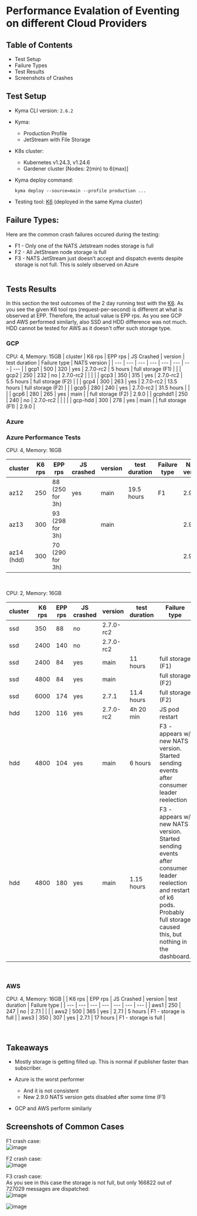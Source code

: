 # Performance Evalation of Eventing on different Cloud Providers

## Table of Contents
- Test Setup
- Failure Types
- Test Results
- Screenshots of Crashes

## Test Setup
* Kyma CLI version: `2.6.2`
* Kyma: 
  * Production Profile
  * JetStream with File Storage
* K8s cluster:
  * Kubernetes v1.24.3, v1.24.6
  * Gardener cluster [Nodes: 2(min) to 6(max)]

* Kyma deploy command:
    ```
    kyma deploy --source=main --profile production ...
    ```
* Testing tool: [K6](https://k6.io/) (deployed in the same Kyma cluster)

## Failure Types:
Here are the common crash failures occured during the testing:
- F1  - Only one of the NATS Jetstream nodes storage is full
- F2  - All JetStream node storage is full
- F3  - NATS JetStream just doesn’t accept and dispatch events despite storage is not full. This is solely observed on Azure
<br/><br/>

## Tests Results
In this section the test outcomes of the 2 day running test with the [K6](https://k6.io/). As you see the given K6 tool rps (request-per-second) is different at what is observed at EPP. Therefore, the actual value is EPP rps.
As you see GCP and AWS performed similarly, also SSD and HDD difference was not much. HDD cannot be tested for AWS as it doesn't offer such storage type.
### GCP
CPU: 4, Memory: 15GB
| cluster | K6 rps | EPP rps | JS Crashed | version | test duration | Failure type | NATS version |
| --- | --- | --- | --- | --- | --- | --- | --- |
| gcp1 | 500 | 320 | yes | 2.7.0-rc2 | 5 hours | full storage (F1) |  |
| gcp2 | 250 | 232 | no | 2.7.0-rc2 |  |  |  |
| gcp3 | 350 | 315 | yes | 2.7.0-rc2 | 5.5 hours | full storage (F2) |  |
| gcp4 | 300 | 263 | yes | 2.7.0-rc2 | 13.5 hours | full storage (F2) |  |
| gcp5 | 280 | 240 | yes | 2.7.0-rc2 | 31.5 hours |  |  |
| gcp6 | 280 | 265 | yes | main |  | full storage (F2) | 2.9.0 |
| gcphdd1 | 250 | 240 | no | 2.7.0-rc2 |  |  |  |
| gcp-hdd | 300 | 278 | yes | main |  | full storage (F1) | 2.9.0 |
<br/>

### Azure
### Azure Performance Tests

CPU: 4, Memory: 16GB

| cluster | K6 rps | EPP rps | JS crashed | version | test duration | Failure type | NATS version |
| --- | --- | --- | --- | --- | --- | --- | --- |
| az12 | 250 | 88 (250 for 3h) | yes | main | 19.5 hours | F1 | 2.9.0 |
| az13 | 300 | 93 (298 for 3h) |  | main |  |  | 2.9.0 |
| az14 (hdd) | 300 | 70 (290 for 3h) |  |  |  |  | 2.9.0 |

<br/>

CPU: 2, Memory: 16GB

| cluster | K6 rps | EPP rps | JS crashed | version | test duration | Failure type | NATS version |
| --- | --- | --- | --- | --- | --- | --- | --- |
| ssd | 350 | 88 | no | 2.7.0-rc2 |  |  |  |
| ssd | 2400 | 140 | no | 2.7.0-rc2 |  |  |  |
| ssd | 2400 | 84 | yes | main | 11 hours | full storage (F1) | 2.9.0 |
| ssd | 4800 | 84 | yes | main |  | full storage (F2) | 2.9.0 |
| ssd | 6000 | 174 | yes | 2.7.1 | 11.4 hours | full storage (F2) |  |
| hdd | 1200 | 116 | yes | 2.7.0-rc2 | 4h 20 min | JS pod restart |  |
| hdd | 4800 | 104 | yes | main | 6 hours | F3 - appears w/ new NATS version. Started sending events after consumer leader reelection | 2.9.0 |
| hdd | 4800 | 180 | yes | main | 1.15 hours | F3 - appears w/ new NATS version. Started sending events after consumer leader reelection and restart of k6 pods.                      Probably full storage caused this, but nothing in the dashboard. | 2.9.0 |

<br/>

### AWS
CPU: 4, Memory: 16GB
|  | K6 rps | EPP rps | JS Crashed | version | test duration | Failure type  |
| --- | --- | --- | --- | --- | --- | --- |
| aws1 | 250 | 247 | no | 2.7.1 |  |  |
| aws2 | 500 | 365 | yes | 2.7.1 | 5 hours | F1   -  storage is full |
| aws3 | 350 | 307 | yes | 2.7.1 | 17 hours | F1   -   storage is full |

<br/>

## Takeaways

- Mostly storage is getting filled up. This is normal if publisher faster than subscriber. 
    
- Azure is the worst performer
    - And it is not consistent
    - New 2.9.0 NATS version gets disabled after some time (F1)
    
- GCP and AWS perform similarly


## Screenshots of Common Cases

F1 crash case:  
![image](https://user-images.githubusercontent.com/13185122/196392010-190aa8d5-400d-4f3b-9e91-209e1c0151b7.png)

F2 crash case:  
![image](https://user-images.githubusercontent.com/13185122/196392359-27b39535-c335-4cd6-8882-a85a8c9d549c.png)

F3 crash case:  
As you see in this case the storage is not full, but only 166822 out of 727029 messages are dispatched:  
![image](https://user-images.githubusercontent.com/13185122/196392916-e79b0e5b-410c-4550-a08b-36fb30495fe5.png)

![image](https://user-images.githubusercontent.com/13185122/196393505-3bd743b7-6e1f-406c-80df-53e90e8c2bea.png)




